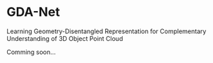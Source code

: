 # GDA-Net
Learning Geometry-Disentangled Representation for Complementary Understanding of 3D Object Point Cloud

Comming soon...
